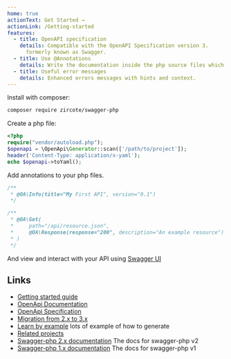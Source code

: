 ```yaml
---
home: true
actionText: Get Started →
actionLink: /Getting-started
features:
  - title: OpenAPI specification
    details: Compatible with the OpenAPI Specification version 3.
      formerly known as Swagger.
  - title: Use @Annotations
    details: Write the documentation inside the php source files which helps to keep the documentation in sync.
  - title: Useful error messages
    details: Enhanced errors messages with hints and context.
---
```


Install with composer:

```bash
composer require zircote/swagger-php
```

Create a php file:

```php
<?php
require("vendor/autoload.php");
$openapi = \OpenApi\Generator::scan(['/path/to/project']);
header('Content-Type: application/x-yaml');
echo $openapi->toYaml();
```

Add annotations to your php files.

```php
/**
 * @OA\Info(title="My First API", version="0.1")
 */

/**
 * @OA\Get(
 *     path="/api/resource.json",
 *     @OA\Response(response="200", description="An example resource")
 * )
 */
```

And view and interact with your API using [Swagger UI ](https://swagger.io/tools/swagger-ui/)

## Links

- [Getting started guide](Getting-started.md)
- [OpenApi Documentation](https://swagger.io/docs/)
- [OpenApi Specification](http://swagger.io/specification/)
- [Migration from 2.x to 3.x](Migrating-to-v3.md)
- [Learn by example](https://github.com/zircote/swagger-php/tree/master/Examples) lots of example of how to generate
- [Related projects](Related-projects.md)
- [Swagger-php 2.x documentation](https://github.com/zircote/swagger-php/tree/2.x/docs) The docs for swagger-php v2
- [Swagger-php 1.x documentation](/1.x/) The docs for swagger-php v1
